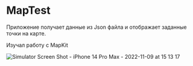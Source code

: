 # MapTest

Приложение получает данные из Json файла и отображает заданные точки на карте.

Изучал работу с MapKit


![Simulator Screen Shot - iPhone 14 Pro Max - 2022-11-09 at 15 13 17](https://user-images.githubusercontent.com/102225942/200827892-b948c661-bbf0-49b5-9474-ac5ecfcd2a77.png)
